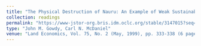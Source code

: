 ```yaml
---
title: "The Physical Destruction of Nauru: An Example of Weak Sustainability"
collection: readings
permalink: "https://www-jstor-org.bris.idm.oclc.org/stable/3147015?seq=1"
type: "John M. Gowdy, Carl N. McDaniel"
venue: "Land Economics, Vol. 75, No. 2 (May, 1999), pp. 333-338 (6 pages)"
---
```


